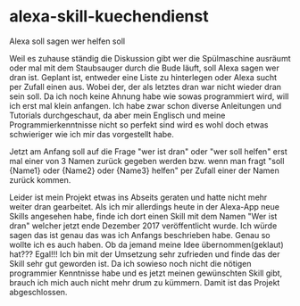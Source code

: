 # alexa-skill-kuechendienst
Alexa soll sagen wer helfen soll

Weil es zuhause ständig die Diskussion gibt wer die Spülmaschine ausräumt oder mal mit dem
Staubsauger durch die Bude läuft, soll Alexa sagen wer dran ist.
Geplant ist, entweder eine Liste zu hinterlegen oder Alexa sucht per Zufall einen aus.
Wobei der, der als letztes dran war nicht wieder dran sein soll.
Da ich noch keine Ahnung habe wie sowas programmiert wird, will ich erst mal klein anfangen.
Ich habe zwar schon diverse Anleitungen und Tutorials durchgeschaut, da aber mein Englisch und meine
Programmierkenntnisse nicht so perfekt sind wird es wohl doch etwas schwieriger wie ich mir das vorgestellt habe.

Jetzt am Anfang soll auf die Frage "wer ist dran" oder "wer soll helfen" erst mal einer von 3 Namen zurück gegeben 
werden bzw. wenn man fragt "soll {Name1} oder {Name2} oder {Name3} helfen" per Zufall einer der Namen zurück kommen.

Leider ist mein Projekt etwas ins Abseits geraten und hatte nicht mehr weiter dran gearbeitet.
Als ich mir allerdings heute in der Alexa-App neue Skills angesehen habe, finde ich dort einen Skill mit dem Namen
"Wer ist dran" welcher jetzt ende Dezember 2017 veröffentlicht wurde.
Ich würde sagen das ist genau das was ich Anfangs beschrieben habe. Genau so wollte ich es auch haben.
Ob da jemand meine Idee übernommen(geklaut) hat???
Egal!!!
Ich bin mit der Umsetzung sehr zufrieden und finde das der Skill sehr gut geworden ist.
Da ich sowieso noch nicht die nötigen programmier Kenntnisse habe und es jetzt meinen gewünschten Skill
gibt, brauch ich mich auch nicht mehr drum zu kümmern.
Damit ist das Projekt abgeschlossen.
